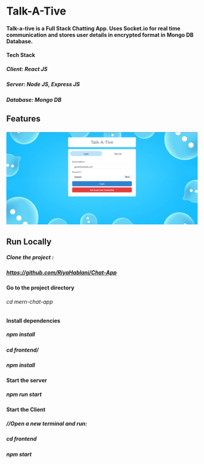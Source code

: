 # Talk-A-Tive

#### Talk-a-tive is a Full Stack Chatting App. Uses Socket.io for real time communication and stores user details in encrypted format in Mongo DB Database.

#### Tech Stack
##### Client: React JS

##### Server: Node JS, Express JS

##### Database: Mongo DB

## Features
### ![Authentication](https://github.com/RiyaHablani/Chat-App/blob/master/login.PNG)


## Run Locally
##### Clone the project :
##### https://github.com/RiyaHablani/Chat-App

#### Go to the project directory
###### cd mern-chat-app

#### Install dependencies
##### npm install
##### cd frontend/
##### npm install

#### Start the server
##### npm run start

#### Start the Client
##### //Open a new terminal and run:
##### cd frontend
##### npm start

